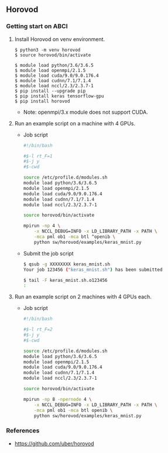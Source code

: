 ## Horovod

### Getting start on ABCI

1. Install Horovod on venv environment.

   ```shell
   $ python3 -m venv horovod
   $ source horovod/bin/activate
   
   $ module load python/3.6/3.6.5
   $ module load openmpi/2.1.5
   $ module load cuda/9.0/9.0.176.4
   $ module load cudnn/7.1/7.1.4
   $ module load nccl/2.3/2.3.7-1
   $ pip install --upgrade pip
   $ pip install keras tensorflow-gpu
   $ pip install horovod
   ```

   * Note: openmpi/3.x module does not support CUDA.

2. Run an example script on a machine with 4 GPUs.

   * Job script

     ```bash
     #!/bin/bash
     
     #$-l rt_F=1
     #$-j y
     #$-cwd
     
     source /etc/profile.d/modules.sh
     module load python/3.6/3.6.5
     module load openmpi/2.1.5
     module load cuda/9.0/9.0.176.4
     module load cudnn/7.1/7.1.4
     module load nccl/2.3/2.3.7-1
     
     source horovod/bin/activate
     
     mpirun -np 4 \
         -x NCCL_DEBUG=INFO -x LD_LIBRARY_PATH -x PATH \
         -mca pml ob1 -mca btl ^openib \
         python sw/horovod/examples/keras_mnist.py
     ```

   * Submit the job script

      ```bash
      $ qsub -g XXXXXXXX keras_mnist.sh
      Your job 123456 ("keras_mnist.sh") has been submitted
      
      $ tail -F keras_mnist.sh.o123456
      :
      ```

3. Run an example script on 2 machines with 4 GPUs each.

   * Job script

     ```bash
     #!/bin/bash
     
     #$-l rt_F=2
     #$-j y
     #$-cwd
     
     source /etc/profile.d/modules.sh
     module load python/3.6/3.6.5
     module load openmpi/2.1.5
     module load cuda/9.0/9.0.176.4
     module load cudnn/7.1/7.1.4
     module load nccl/2.3/2.3.7-1
     
     source horovod/bin/activate
     
     mpirun -np 8 -npernode 4 \
         -x NCCL_DEBUG=INFO -x LD_LIBRARY_PATH -x PATH \
         -mca pml ob1 -mca btl openib \
         python sw/horovod/examples/keras_mnist.py
     ```

### References

* https://github.com/uber/horovod

